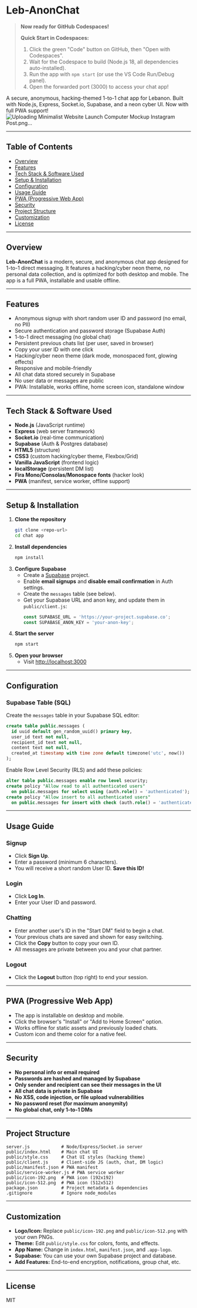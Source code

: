 # Leb-AnonChat

> **Now ready for GitHub Codespaces!**
>
> **Quick Start in Codespaces:**
> 1. Click the green "Code" button on GitHub, then "Open with Codespaces".
> 2. Wait for the Codespace to build (Node.js 18, all dependencies auto-installed).
> 3. Run the app with `npm start` (or use the VS Code Run/Debug panel).
> 4. Open the forwarded port (3000) to access your chat app!

A secure, anonymous, hacking-themed 1-to-1 chat app for Lebanon. Built with Node.js, Express, Socket.io, Supabase, and a neon cyber UI. Now with full PWA support!
![Uploading Minimalist Website Launch Computer Mockup Instagram Post.png…]()

---

## Table of Contents
- [Overview](#overview)
- [Features](#features)
- [Tech Stack & Software Used](#tech-stack--software-used)
- [Setup & Installation](#setup--installation)
- [Configuration](#configuration)
- [Usage Guide](#usage-guide)
- [PWA (Progressive Web App)](#pwa-progressive-web-app)
- [Security](#security)
- [Project Structure](#project-structure)
- [Customization](#customization)
- [License](#license)

---

## Overview
**Leb-AnonChat** is a modern, secure, and anonymous chat app designed for 1-to-1 direct messaging. It features a hacking/cyber neon theme, no personal data collection, and is optimized for both desktop and mobile. The app is a full PWA, installable and usable offline.

---

## Features
- Anonymous signup with short random user ID and password (no email, no PII)
- Secure authentication and password storage (Supabase Auth)
- 1-to-1 direct messaging (no global chat)
- Persistent previous chats list (per user, saved in browser)
- Copy your user ID with one click
- Hacking/cyber neon theme (dark mode, monospaced font, glowing effects)
- Responsive and mobile-friendly
- All chat data stored securely in Supabase
- No user data or messages are public
- PWA: Installable, works offline, home screen icon, standalone window

---

## Tech Stack & Software Used
- **Node.js** (JavaScript runtime)
- **Express** (web server framework)
- **Socket.io** (real-time communication)
- **Supabase** (Auth & Postgres database)
- **HTML5** (structure)
- **CSS3** (custom hacking/cyber theme, Flexbox/Grid)
- **Vanilla JavaScript** (frontend logic)
- **localStorage** (persistent DM list)
- **Fira Mono/Consolas/Monospace fonts** (hacker look)
- **PWA** (manifest, service worker, offline support)

---

## Setup & Installation

1. **Clone the repository**
   ```sh
   git clone <repo-url>
   cd chat app
   ```
2. **Install dependencies**
   ```sh
   npm install
   ```
3. **Configure Supabase**
   - Create a [Supabase](https://supabase.com/) project.
   - Enable **email signups** and **disable email confirmation** in Auth settings.
   - Create the `messages` table (see below).
   - Get your Supabase URL and anon key, and update them in `public/client.js`:
     ```js
     const SUPABASE_URL = 'https://your-project.supabase.co';
     const SUPABASE_ANON_KEY = 'your-anon-key';
     ```
4. **Start the server**
   ```sh
   npm start
   ```
5. **Open your browser**
   - Visit [http://localhost:3000](http://localhost:3000)

---

## Configuration

### Supabase Table (SQL)
Create the `messages` table in your Supabase SQL editor:
```sql
create table public.messages (
  id uuid default gen_random_uuid() primary key,
  user_id text not null,
  recipient_id text not null,
  content text not null,
  created_at timestamp with time zone default timezone('utc', now())
);
```
Enable Row Level Security (RLS) and add these policies:
```sql
alter table public.messages enable row level security;
create policy "Allow read to all authenticated users"
  on public.messages for select using (auth.role() = 'authenticated');
create policy "Allow insert to all authenticated users"
  on public.messages for insert with check (auth.role() = 'authenticated');
```

---

## Usage Guide

### Signup
- Click **Sign Up**.
- Enter a password (minimum 6 characters).
- You will receive a short random User ID. **Save this ID!**

### Login
- Click **Log In**.
- Enter your User ID and password.

### Chatting
- Enter another user's ID in the "Start DM" field to begin a chat.
- Your previous chats are saved and shown for easy switching.
- Click the **Copy** button to copy your own ID.
- All messages are private between you and your chat partner.

### Logout
- Click the **Logout** button (top right) to end your session.

---

## PWA (Progressive Web App)
- The app is installable on desktop and mobile.
- Click the browser's "Install" or "Add to Home Screen" option.
- Works offline for static assets and previously loaded chats.
- Custom icon and theme color for a native feel.

---

## Security
- **No personal info or email required**
- **Passwords are hashed and managed by Supabase**
- **Only sender and recipient can see their messages in the UI**
- **All chat data is private in Supabase**
- **No XSS, code injection, or file upload vulnerabilities**
- **No password reset (for maximum anonymity)**
- **No global chat, only 1-to-1 DMs**

---

## Project Structure
```
server.js            # Node/Express/Socket.io server
public/index.html    # Main chat UI
public/style.css     # Chat UI styles (hacking theme)
public/client.js     # Client-side JS (auth, chat, DM logic)
public/manifest.json # PWA manifest
public/service-worker.js # PWA service worker
public/icon-192.png  # PWA icon (192x192)
public/icon-512.png  # PWA icon (512x512)
package.json         # Project metadata & dependencies
.gitignore           # Ignore node_modules
```

---

## Customization
- **Logo/Icon:** Replace `public/icon-192.png` and `public/icon-512.png` with your own PNGs.
- **Theme:** Edit `public/style.css` for colors, fonts, and effects.
- **App Name:** Change in `index.html`, `manifest.json`, and `.app-logo`.
- **Supabase:** You can use your own Supabase project and database.
- **Add Features:** End-to-end encryption, notifications, group chat, etc.

---

## License
MIT 
